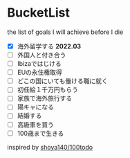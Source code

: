 # BucketList
the list of goals I will achieve before I die

* [x] 海外留学する **2022.03**
* [ ] 外国人と付き合う
* [ ] Ibizaではじける
* [ ] EUの永住権取得
* [ ] どこの国にいても働ける職に就く
* [ ] 初任給１千万円もらう
* [ ] 家族で海外旅行する
* [ ] 陽キャになる
* [ ] 結婚する
* [ ] 高級車を買う
* [ ] 100歳まで生きる

inspired by [shoya140/100todo](https://github.com/shoya140/100todo)
